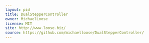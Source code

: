 ```yaml
---
layout: pid
title: DualStepperController
owner: MichaelLoose
license: MIT
site: http://www.loose.biz/
source: https://github.com/michaelloose/DualStepperController/
---
```


